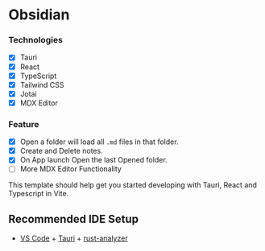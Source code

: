 # Obsidian

### Technologies

- [x] Tauri
- [x] React
- [x] TypeScript
- [x] Tailwind CSS
- [x] Jotai
- [x] MDX Editor

### Feature

- [x] Open a folder will load all `.md` files in that folder.
- [x] Create and Delete notes.
- [x] On App launch Open the last Opened folder.
- [ ] More MDX Editor Functionality

This template should help get you started developing with Tauri, React and Typescript in Vite.

## Recommended IDE Setup

- [VS Code](https://code.visualstudio.com/) + [Tauri](https://marketplace.visualstudio.com/items?itemName=tauri-apps.tauri-vscode) + [rust-analyzer](https://marketplace.visualstudio.com/items?itemName=rust-lang.rust-analyzer)
